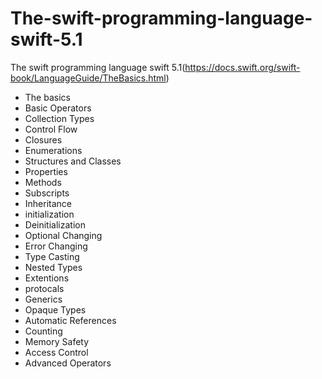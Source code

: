 # The-swift-programming-language-swift-5.1
The swift programming language swift 5.1(https://docs.swift.org/swift-book/LanguageGuide/TheBasics.html)

- The basics
- Basic Operators
- Collection Types
- Control Flow
- Closures
- Enumerations
- Structures and Classes
- Properties
- Methods
- Subscripts
- Inheritance
- initialization
- Deinitialization
- Optional Changing
- Error Changing
- Type Casting
- Nested Types
- Extentions
- protocals
- Generics
- Opaque Types
- Automatic References
- Counting
- Memory Safety
- Access Control
- Advanced Operators
